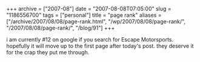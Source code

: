 +++
archive = ["2007-08"]
date = "2007-08-08T07:05:00"
slug = "1186556700"
tags = ["personal"]
title = "page rank"
aliases = ["/archive/2007/08/08/page-rank.html", "/wp/2007/08/08/page-rank/", "/2007/08/08/page-rank/", "/blog/91"]
+++

i am currently #12 on google if you search for Escape Motorsports.
hopefully it will move up to the first page after today's post. they
deserve it for the crap they put me through.

